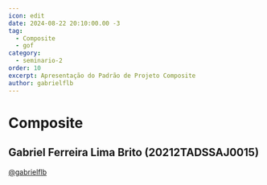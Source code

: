 ```yaml
---
icon: edit
date: 2024-08-22 20:10:00.00 -3
tag:
  - Composite
  - gof
category:
  - seminario-2
order: 10
excerpt: Apresentação do Padrão de Projeto Composite
author: gabrielflb
---
```

# Composite


## Gabriel Ferreira Lima Brito (20212TADSSAJ0015)

[@gabrielflb](https://github.com/gabrielflb)

<!-- @include: ../../../includes/seminario-2-gabrielflb/README.md -->

